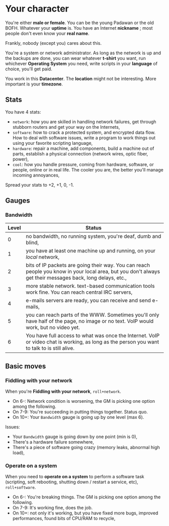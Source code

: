 # Your character

You're either **male or female**. You can be the young Padawan or the old BOFH.
Whatever your **uptime** is. You have an Internet **nickname** ; most people
don't even know your **real name**.

Frankly, nobody (except you) cares about this.

You're a system or network administrator. As long as the network is up and the
backups are done, you can wear whatever **t-shirt** you want, run whichever
**Operating System** you need, write scripts in your **language** of choice,
you'll get paid.

You work in this **Datacenter**. The **location** might not be interesting. More
important is your **timezone**.

## Stats

You have 4 stats:

* ``network``: how you are skilled in handling network failures, get through
  stubborn routers and get your way on the Internets,
* ``software``: how to crack a protected system, and encrypted data flow. How to
  deal with software issues, write a program to work things out using your
  favorite scripting language,
* ``hardware``: repair a machine, add components, build a machine out of parts,
  establish a physical connection (network wires, optic fiber, power),
* ``cool``: how you handle pressure, coming from hardware, software, or people,
  online or in real life. The cooler you are, the better you'll manage incoming
  annoyances,

Spread your stats to +2, +1, 0, -1.

## Gauges

### Bandwidth

Level | Status
----- | ----------------------------------------------------------------------
0     | no bandwidth, no running system, you're deaf, dumb and blind,
1     | you have at least one machine up and running, on your *local* network,
2     | bits of IP packets are going their way. You can reach people you know in your local area, but you don't always get their messages back, long delays, etc.,
3     | more stable network. text-based communication tools work fine. You can reach central IRC servers,
4     | e-mails servers are ready, you can receive and send e-mails,
5     | you can reach parts of the WWW. Sometimes you'll only have half of the page, no image or no text. VoIP would work, but no video yet.
6     | You have full access to what was once the Internet. VoIP or video chat is working, as long as the person you want to talk to is still alive.

## Basic moves

### Fiddling with your network

When you're **Fiddling with your network**, ``roll+network``.

* On 6-: Network condition is worsening, the GM is picking one option among the
  following.
* On 7-9: You're succeeding in putting things together. Status quo.
* On 10+: Your ``Bandwidth`` gauge is going up by one level (max 6).

Issues:

* Your ``Bandwidth`` gauge is going down by one point (min is 0),
* There's a hardware failure somewhere,
* There's a piece of software going crazy (memory leaks, abnormal high load),

### Operate on a system

When you need to **operate on a system** to perform a software task (scripting,
soft rebooting, shutting down / restart a service, etc), ``roll+software``.

* On 6-: You're breaking things. The GM is picking one option among the
  following.
* On 7-9: It's working fine, does the job.
* On 10+: not only it's working, but you have fixed more bugs, improved
  performances, found bits of CPU/RAM to recycle,
